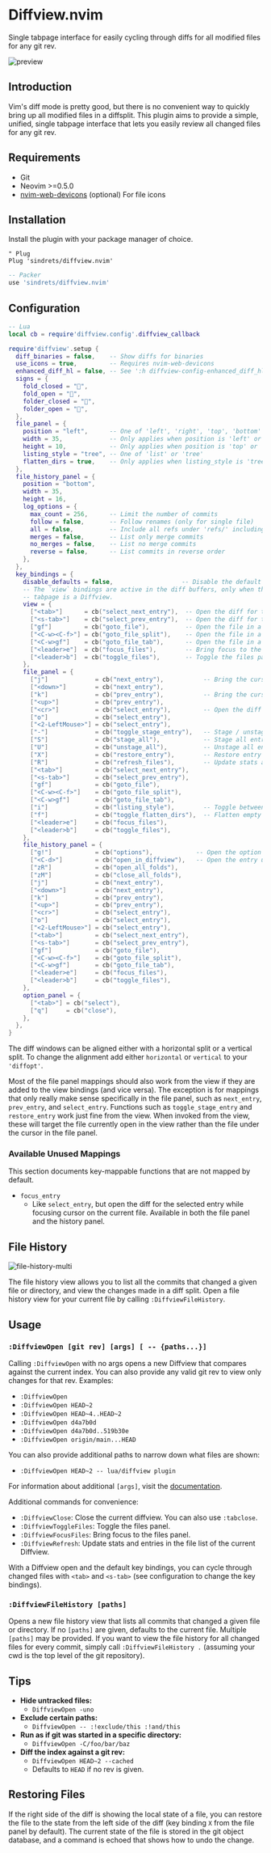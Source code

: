 # Diffview.nvim

Single tabpage interface for easily cycling through diffs for all modified files
for any git rev.

![preview](https://user-images.githubusercontent.com/2786478/131269942-e34100dd-cbb9-48fe-af31-6e518ce06e9e.png)


## Introduction

Vim's diff mode is pretty good, but there is no convenient way to quickly bring
up all modified files in a diffsplit. This plugin aims to provide a simple,
unified, single tabpage interface that lets you easily review all changed files
for any git rev.

## Requirements

- Git
- Neovim >=0.5.0
- [nvim-web-devicons](https://github.com/kyazdani42/nvim-web-devicons) (optional) For file icons

## Installation

Install the plugin with your package manager of choice.

```vim
" Plug
Plug 'sindrets/diffview.nvim'
```

```lua
-- Packer
use 'sindrets/diffview.nvim'
```

## Configuration

```lua
-- Lua
local cb = require'diffview.config'.diffview_callback

require'diffview'.setup {
  diff_binaries = false,    -- Show diffs for binaries
  use_icons = true,         -- Requires nvim-web-devicons
  enhanced_diff_hl = false, -- See ':h diffview-config-enhanced_diff_hl'
  signs = {
    fold_closed = "",
    fold_open = "",
    folder_closed = "",
    folder_open = "",
  },
  file_panel = {
    position = "left",      -- One of 'left', 'right', 'top', 'bottom'
    width = 35,             -- Only applies when position is 'left' or 'right'
    height = 10,            -- Only applies when position is 'top' or 'bottom'
    listing_style = "tree", -- One of 'list' or 'tree'
    flatten_dirs = true,    -- Only applies when listing_style is 'tree'
  },
  file_history_panel = {
    position = "bottom",
    width = 35,
    height = 16,
    log_options = {
      max_count = 256,      -- Limit the number of commits
      follow = false,       -- Follow renames (only for single file)
      all = false,          -- Include all refs under 'refs/' including HEAD
      merges = false,       -- List only merge commits
      no_merges = false,    -- List no merge commits
      reverse = false,      -- List commits in reverse order
    },
  },
  key_bindings = {
    disable_defaults = false,                   -- Disable the default key bindings
    -- The `view` bindings are active in the diff buffers, only when the current
    -- tabpage is a Diffview.
    view = {
      ["<tab>"]      = cb("select_next_entry"),  -- Open the diff for the next file
      ["<s-tab>"]    = cb("select_prev_entry"),  -- Open the diff for the previous file
      ["gf"]         = cb("goto_file"),          -- Open the file in a new split in previous tabpage
      ["<C-w><C-f>"] = cb("goto_file_split"),    -- Open the file in a new split
      ["<C-w>gf"]    = cb("goto_file_tab"),      -- Open the file in a new tabpage
      ["<leader>e"]  = cb("focus_files"),        -- Bring focus to the files panel
      ["<leader>b"]  = cb("toggle_files"),       -- Toggle the files panel.
    },
    file_panel = {
      ["j"]             = cb("next_entry"),           -- Bring the cursor to the next file entry
      ["<down>"]        = cb("next_entry"),
      ["k"]             = cb("prev_entry"),           -- Bring the cursor to the previous file entry.
      ["<up>"]          = cb("prev_entry"),
      ["<cr>"]          = cb("select_entry"),         -- Open the diff for the selected entry.
      ["o"]             = cb("select_entry"),
      ["<2-LeftMouse>"] = cb("select_entry"),
      ["-"]             = cb("toggle_stage_entry"),   -- Stage / unstage the selected entry.
      ["S"]             = cb("stage_all"),            -- Stage all entries.
      ["U"]             = cb("unstage_all"),          -- Unstage all entries.
      ["X"]             = cb("restore_entry"),        -- Restore entry to the state on the left side.
      ["R"]             = cb("refresh_files"),        -- Update stats and entries in the file list.
      ["<tab>"]         = cb("select_next_entry"),
      ["<s-tab>"]       = cb("select_prev_entry"),
      ["gf"]            = cb("goto_file"),
      ["<C-w><C-f>"]    = cb("goto_file_split"),
      ["<C-w>gf"]       = cb("goto_file_tab"),
      ["i"]             = cb("listing_style"),        -- Toggle between 'list' and 'tree' views
      ["f"]             = cb("toggle_flatten_dirs"),  -- Flatten empty subdirectories in tree listing style.
      ["<leader>e"]     = cb("focus_files"),
      ["<leader>b"]     = cb("toggle_files"),
    },
    file_history_panel = {
      ["g!"]            = cb("options"),            -- Open the option panel
      ["<C-d>"]         = cb("open_in_diffview"),   -- Open the entry under the cursor in a diffview
      ["zR"]            = cb("open_all_folds"),
      ["zM"]            = cb("close_all_folds"),
      ["j"]             = cb("next_entry"),
      ["<down>"]        = cb("next_entry"),
      ["k"]             = cb("prev_entry"),
      ["<up>"]          = cb("prev_entry"),
      ["<cr>"]          = cb("select_entry"),
      ["o"]             = cb("select_entry"),
      ["<2-LeftMouse>"] = cb("select_entry"),
      ["<tab>"]         = cb("select_next_entry"),
      ["<s-tab>"]       = cb("select_prev_entry"),
      ["gf"]            = cb("goto_file"),
      ["<C-w><C-f>"]    = cb("goto_file_split"),
      ["<C-w>gf"]       = cb("goto_file_tab"),
      ["<leader>e"]     = cb("focus_files"),
      ["<leader>b"]     = cb("toggle_files"),
    },
    option_panel = {
      ["<tab>"] = cb("select"),
      ["q"]     = cb("close"),
    },
  },
}
```

The diff windows can be aligned either with a horizontal split or a vertical
split. To change the alignment add either `horizontal` or `vertical` to your
`'diffopt'`.

Most of the file panel mappings should also work from the view if they are
added to the view bindings (and vice versa). The exception is for mappings
that only really make sense specifically in the file panel, such as
`next_entry`, `prev_entry`, and `select_entry`. Functions such as
`toggle_stage_entry` and `restore_entry` work just fine from the view. When
invoked from the view, these will target the file currently open in the view
rather than the file under the cursor in the file panel.

### Available Unused Mappings

This section documents key-mappable functions that are not mapped by default.

- `focus_entry`
  - Like `select_entry`, but open the diff for the selected entry while
    focusing cursor on the current file. Available in both the file panel and
    the history panel.

## File History

![file-history-multi](https://user-images.githubusercontent.com/2786478/131269782-f4184640-6d73-4226-b425-feccb5002dd0.png)

The file history view allows you to list all the commits that changed a given
file or directory, and view the changes made in a diff split. Open a file
history view for your current file by calling `:DiffviewFileHistory`.

## Usage

### `:DiffviewOpen [git rev] [args] [ -- {paths...}]`

Calling `:DiffviewOpen` with no args opens a new Diffview that compares against
the current index. You can also provide any valid git rev to view only changes
for that rev. Examples:

- `:DiffviewOpen`
- `:DiffviewOpen HEAD~2`
- `:DiffviewOpen HEAD~4..HEAD~2`
- `:DiffviewOpen d4a7b0d`
- `:DiffviewOpen d4a7b0d..519b30e`
- `:DiffviewOpen origin/main...HEAD`

You can also provide additional paths to narrow down what files are shown:

- `:DiffviewOpen HEAD~2 -- lua/diffview plugin`

For information about additional `[args]`, visit the [documentation](https://github.com/sindrets/diffview.nvim/blob/main/doc/diffview.txt).

Additional commands for convenience:

- `:DiffviewClose`: Close the current diffview. You can also use `:tabclose`.
- `:DiffviewToggleFiles`: Toggle the files panel.
- `:DiffviewFocusFiles`: Bring focus to the files panel.
- `:DiffviewRefresh`: Update stats and entries in the file list of the current
  Diffview.

With a Diffview open and the default key bindings, you can cycle through changed
files with `<tab>` and `<s-tab>` (see configuration to change the key bindings).

### `:DiffviewFileHistory [paths]`

Opens a new file history view that lists all commits that changed a given file
or directory. If no `[paths]` are given, defaults to the current file. Multiple
`[paths]` may be provided. If you want to view the file history for all changed
files for every commit, simply call `:DiffviewFileHistory .` (assuming your cwd
is the top level of the git repository).

## Tips

- **Hide untracked files:**
  - `DiffviewOpen -uno`
- **Exclude certain paths:**
  - `DiffviewOpen -- :!exclude/this :!and/this`
- **Run as if git was started in a specific directory:**
  - `DiffviewOpen -C/foo/bar/baz`
- **Diff the index against a git rev:**
  - `DiffviewOpen HEAD~2 --cached`
  - Defaults to `HEAD` if no rev is given.

## Restoring Files

If the right side of the diff is showing the local state of a file, you can
restore the file to the state from the left side of the diff (key binding `X`
from the file panel by default). The current state of the file is stored in the
git object database, and a command is echoed that shows how to undo the change.

